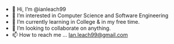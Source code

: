 - 👋 Hi, I’m @ianleach99
- 👀 I’m interested in Computer Science and Software Engineering 
- 🌱 I’m currently learning in College & in my free time.
- 💞️ I’m looking to collaborate on anything.
- 📫 How to reach me ... Ian.leach99@gmail.com

<!---
ianleach99/ianleach99 is a ✨ special ✨ repository because its `README.md` (this file) appears on your GitHub profile.
You can click the Preview link to take a look at your changes.
--->
